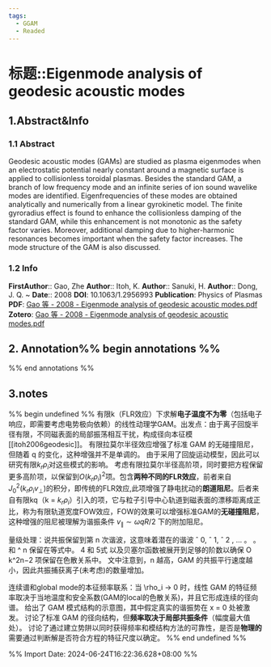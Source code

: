 ```yaml
---
tags:
  - GGAM
  - Readed
---
```

# 标题::Eigenmode analysis of geodesic acoustic modes

## 1.Abstract&Info
### 1.1 Abstract
Geodesic acoustic modes (GAMs) are studied as plasma eigenmodes when an electrostatic potential nearly constant around a magnetic surface is applied to collisionless toroidal plasmas. Besides the standard GAM, a branch of low frequency mode and an infinite series of ion sound wavelike modes are identified. Eigenfrequencies of these modes are obtained analytically and numerically from a linear gyrokinetic model. The finite gyroradius effect is found to enhance the collisionless damping of the standard GAM, while this enhancement is not monotonic as the safety factor varies. Moreover, additional damping due to higher-harmonic resonances becomes important when the safety factor increases. The mode structure of the GAM is also discussed.

### 1.2 Info
**FirstAuthor**:: Gao, Zhe 
**Author**:: Itoh, K. 
**Author**:: Sanuki, H. 
**Author**:: Dong, J. Q. 
~
**Date**:: 2008
**DOI**: 10.1063/1.2956993
**Publication**: Physics of Plasmas
**PDF**: [Gao 等 - 2008 - Eigenmode analysis of geodesic acoustic modes.pdf](file://E:\Zotero\storage\DIDFUQEX\Gao%20等%20-%202008%20-%20Eigenmode%20analysis%20of%20geodesic%20acoustic%20modes.pdf)
**Zotero**: [Gao 等 - 2008 - Eigenmode analysis of geodesic acoustic modes.pdf](zotero://select/library/items/DIDFUQEX)


## 2. Annotation%% begin annotations %%


%% end annotations %%

## 3.notes
%% begin undefined %%
有限k（FLR效应）下求解**电子温度不为零**（包括电子响应，即需要考虑电势极向依赖）的线性动理学GAM。出发点：由于离子回旋半径有限，不同磁表面的局部振荡相互干扰，构成径向本征模[[itoh2006geodesic]]。
有限拉莫尔半径效应增强了标准 GAM 的无碰撞阻尼，但随着 q 的变化，这种增强并不是单调的。
由于采用了回旋运动模型，因此可以研究有限$k_r\rho_i$对这些模式的影响。
考虑有限拉莫尔半径高阶项，同时要把方程保留更多高阶项，以保留到$O(k_r\rho_i)^2$项。包含**两种不同的FLR效应**，前者来自$J_0^2(k_r\rho_iv_\perp)$的积分，即传统的FLR效应,此项增强了静电扰动的**朗道阻尼**。后者来自有限kq（k = $k_r\rho_i$）引入的项，它与粒子引导中心轨道到磁表面的漂移距离成正比，称为有限轨道宽度FOW效应，FOW的效果可以增强标准GAM的**无碰撞阻尼**，这种增强的阻尼被理解为谐振条件 $v_\parallel\sim \omega qR / 2$ 下的附加阻尼。

量级处理：说共振保留​​到第 n 次谐波，这意味着潜在的谐波 ˆ 0, ˆ 1, ˆ 2 , ... 。 。和 ^ n 保留在等式中。 4 和 5式 以及贝塞尔函数被展开到足够的阶数以确保 O k^2n−2 项保留在色散关系中。
文中注意到，n 越高，GAM 的共振平行速度越小，因此共振捕获离子(未考虑)的数量增加。

连续谱和global mode的本征频率联系：当 \rho_i → 0 时，线性 GAM 的特征频率取决于当地温度和安全系数(GAM的local的色散关系)，并且它形成连续的径向谱。
给出了 GAM 模式结构的示意图，其中假定真实的谐振势在 x = 0 处被激发。
讨论了标准 GAM 的径向结构，但**频率取决于局部共振条件**（幅度最大值处）。
讨论了通过建立势阱以同时获得频率和模结构方法的可靠性，是否是**物理的**需要通过判断解是否符合方程的特征尺度以确定。
%% end undefined %%

%% Import Date: 2024-06-24T16:22:36.628+08:00 %%
